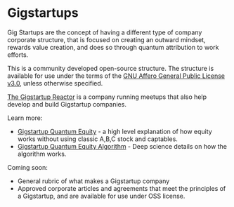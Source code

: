 # Gigstartups

Gig Startups are the concept of having a different type of company corporate structure, that is focused on creating an outward mindset, rewards value creation, and does so through quantum attribution to work efforts.

This is a community developed open-source structure.  The structure is available for use under the terms of the [GNU Affero General Public License v3.0](LICENSE), unless otherwise specified.

<a href="https://gigstartup.xyz/">The Gigstartup Reactor</a> is a company running meetups that also help develop and build Gigstartup companies.

Learn more:

* [Gigstartup Quantum Equity](https://docs.google.com/document/d/1uhnupCGA1qi9axLh-fPA-i8ZR3plt24ekHhD5gE1PvY/edit#) - a high level explanation of how equity works without using classic A,B,C stock and captables.
* [Gigstartup Quantum Equity Algorithm](quantum_equity_algorithm.md) - Deep science details on how the algorithm works.

Coming soon:

* General rubric of what makes a Gigstartup company
* Approved corporate articles and agreements that meet the principles of a Gigstartup, and are available for use under OSS license.

